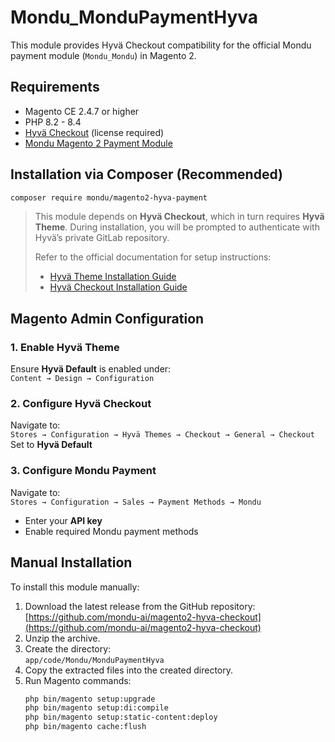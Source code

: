 # Mondu_MonduPaymentHyva

This module provides Hyvä Checkout compatibility for the official Mondu payment module (`Mondu_Mondu`) in Magento 2.

## Requirements

- Magento CE 2.4.7 or higher
- PHP 8.2 - 8.4
- [Hyvä Checkout](https://docs.hyva.io/checkout/index.html) (license required)
- [Mondu Magento 2 Payment Module](https://github.com/mondu-ai/magento2-checkout)

## Installation via Composer (Recommended)

```bash
composer require mondu/magento2-hyva-payment
```

> This module depends on **Hyvä Checkout**, which in turn requires **Hyvä Theme**.
> During installation, you will be prompted to authenticate with Hyvä’s private GitLab repository.
> 
> Refer to the official documentation for setup instructions:
> - [Hyvä Theme Installation Guide](https://docs.hyva.io/hyva-themes/getting-started/index.html#for-licensees)
> - [Hyvä Checkout Installation Guide](https://docs.hyva.io/checkout/hyva-checkout/getting-started/index.html#installation)

## Magento Admin Configuration

### 1. Enable Hyvä Theme

Ensure **Hyvä Default** is enabled under:  
`Content → Design → Configuration`

### 2. Configure Hyvä Checkout

Navigate to:  
`Stores → Configuration → Hyvä Themes → Checkout → General → Checkout`  
Set to **Hyvä Default**

### 3. Configure Mondu Payment

Navigate to:  
`Stores → Configuration → Sales → Payment Methods → Mondu`

- Enter your **API key**
- Enable required Mondu payment methods

## Manual Installation

To install this module manually:

1. Download the latest release from the GitHub repository:  
   [https://github.com/mondu-ai/magento2-hyva-checkout](https://github.com/mondu-ai/magento2-hyva-checkout)
2. Unzip the archive.
3. Create the directory:  
   `app/code/Mondu/MonduPaymentHyva`
4. Copy the extracted files into the created directory.
5. Run Magento commands:
   ```bash
   php bin/magento setup:upgrade
   php bin/magento setup:di:compile
   php bin/magento setup:static-content:deploy
   php bin/magento cache:flush
   ```
